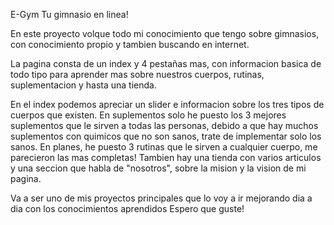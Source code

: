 E-Gym Tu gimnasio en linea!

En este proyecto volque todo mi conocimiento que tengo sobre gimnasios, con conocimiento propio y tambien buscando en internet.

La pagina consta de un index y 4 pestañas mas, con informacion basica de todo tipo para aprender mas sobre nuestros cuerpos, rutinas, suplementacion y hasta una tienda.

En el index podemos apreciar un slider e informacion sobre los tres tipos de cuerpos que existen. En suplementos solo he puesto  los 3 mejores suplementos que le sirven
a todas las personas, debido a que hay muchos suplementos con quimicos que no son sanos, trate de implementar solo los sanos.
En planes, he puesto 3 rutinas que le sirven a cualquier cuerpo, me parecieron las mas completas!
Tambien hay una tienda con varios articulos y una seccion que habla de "nosotros", sobre la mision y la vision de mi pagina.


Va a ser uno de mis proyectos principales que lo voy a ir mejorando dia a dia con los conocimientos aprendidos
Espero que guste!
